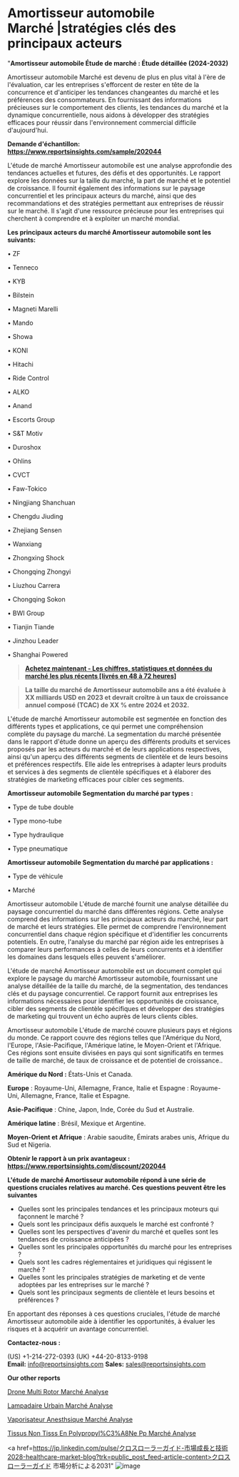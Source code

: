 # Amortisseur automobile Marché |stratégies clés des principaux acteurs

"<strong>Amortisseur automobile Étude de marché : Étude détaillée (2024-2032)</strong>

Amortisseur automobile Marché est devenu de plus en plus vital à l'ère de l'évaluation, car les entreprises s'efforcent de rester en tête de la concurrence et d'anticiper les tendances changeantes du marché et les préférences des consommateurs. En fournissant des informations précieuses sur le comportement des clients, les tendances du marché et la dynamique concurrentielle, nous aidons à développer des stratégies efficaces pour réussir dans l'environnement commercial difficile d'aujourd'hui.

<strong>Demande d'échantillon: <a href=https://www.reportsinsights.com/sample/202044>https://www.reportsinsights.com/sample/202044</a></strong>

L'étude de marché Amortisseur automobile est une analyse approfondie des tendances actuelles et futures, des défis et des opportunités. Le rapport explore les données sur la taille du marché, la part de marché et le potentiel de croissance. Il fournit également des informations sur le paysage concurrentiel et les principaux acteurs du marché, ainsi que des recommandations et des stratégies permettant aux entreprises de réussir sur le marché. Il s'agit d'une ressource précieuse pour les entreprises qui cherchent à comprendre et à exploiter un marché mondial.

<strong>Les principaux acteurs du marché Amortisseur automobile sont les suivants:</strong>

• ZF

• Tenneco

• KYB

• Bilstein

• Magneti Marelli

• Mando

• Showa

• KONI

• Hitachi

• Ride Control

• ALKO

• Anand

• Escorts Group

• S&T Motiv

• Duroshox

• Ohlins

• CVCT

• Faw-Tokico

• Ningjiang Shanchuan

• Chengdu Jiuding

• Zhejiang Sensen

• Wanxiang

• Zhongxing Shock

• Chongqing Zhongyi

• Liuzhou Carrera

• Chongqing Sokon

• BWI Group

• Tianjin Tiande

• Jinzhou Leader

• Shanghai Powered
<blockquote><a href=https://www.reportsinsights.com/buynow/202044><span style=text-decoration: underline;><strong>Achetez maintenant - Les chiffres, statistiques et données du marché les plus récents [livrés en 48 à 72 heures]</strong></span></a></blockquote>
<blockquote><span style=text-decoration: underline;><strong>La taille du marché de Amortisseur automobile ans a été évaluée à XX milliards USD en 2023 et devrait croître à un taux de croissance annuel composé (TCAC) de XX % entre 2024 et 2032.</strong></span></blockquote>
L'étude de marché Amortisseur automobile est segmentée en fonction des différents types et applications, ce qui permet une compréhension complète du paysage du marché. La segmentation du marché présentée dans le rapport d'étude donne un aperçu des différents produits et services proposés par les acteurs du marché et de leurs applications respectives, ainsi qu'un aperçu des différents segments de clientèle et de leurs besoins et préférences respectifs. Elle aide les entreprises à adapter leurs produits et services à des segments de clientèle spécifiques et à élaborer des stratégies de marketing efficaces pour cibler ces segments.

<strong>Amortisseur automobile Segmentation du marché par types :</strong>

• Type de tube double

• Type mono-tube

• Type hydraulique

• Type pneumatique

<strong>Amortisseur automobile Segmentation du marché par applications :</strong>

• Type de véhicule

• Marché

Amortisseur automobile L'étude de marché fournit une analyse détaillée du paysage concurrentiel du marché dans différentes régions. Cette analyse comprend des informations sur les principaux acteurs du marché, leur part de marché et leurs stratégies. Elle permet de comprendre l'environnement concurrentiel dans chaque région spécifique et d'identifier les concurrents potentiels. En outre, l'analyse du marché par région aide les entreprises à comparer leurs performances à celles de leurs concurrents et à identifier les domaines dans lesquels elles peuvent s'améliorer.

L'étude de marché Amortisseur automobile est un document complet qui explore le paysage du marché Amortisseur automobile, fournissant une analyse détaillée de la taille du marché, de la segmentation, des tendances clés et du paysage concurrentiel. Ce rapport fournit aux entreprises les informations nécessaires pour identifier les opportunités de croissance, cibler des segments de clientèle spécifiques et développer des stratégies de marketing qui trouvent un écho auprès de leurs clients cibles.

Amortisseur automobile L'étude de marché couvre plusieurs pays et régions du monde. Ce rapport couvre des régions telles que l'Amérique du Nord, l'Europe, l'Asie-Pacifique, l'Amérique latine, le Moyen-Orient et l'Afrique. Ces régions sont ensuite divisées en pays qui sont significatifs en termes de taille de marché, de taux de croissance et de potentiel de croissance..

<strong>Amérique du Nord :</strong> États-Unis et Canada.

<strong>Europe</strong> : Royaume-Uni, Allemagne, France, Italie et Espagne : Royaume-Uni, Allemagne, France, Italie et Espagne.

<strong>Asie-Pacifique</strong> : Chine, Japon, Inde, Corée du Sud et Australie.

<strong>Amérique latine</strong> : Brésil, Mexique et Argentine.

<strong>Moyen-Orient et Afrique</strong> : Arabie saoudite, Émirats arabes unis, Afrique du Sud et Nigeria.

<strong>Obtenir le rapport à un prix avantageux : <a href=https://www.reportsinsights.com/discount/202044>https://www.reportsinsights.com/discount/202044</a></strong>

<strong>L'étude de marché Amortisseur automobile répond à une série de questions cruciales relatives au marché. Ces questions peuvent être les suivantes</strong>
<ul>
  <li>Quelles sont les principales tendances et les principaux moteurs qui façonnent le marché ?</li>
  <li>Quels sont les principaux défis auxquels le marché est confronté ?</li>
  <li>Quelles sont les perspectives d'avenir du marché et quelles sont les tendances de croissance anticipées ?</li>
  <li>Quelles sont les principales opportunités du marché pour les entreprises ?</li>
  <li>Quels sont les cadres réglementaires et juridiques qui régissent le marché ?</li>
  <li>Quelles sont les principales stratégies de marketing et de vente adoptées par les entreprises sur le marché ?</li>
  <li>Quels sont les principaux segments de clientèle et leurs besoins et préférences ?</li>
</ul>
En apportant des réponses à ces questions cruciales, l'étude de marché Amortisseur automobile aide à identifier les opportunités, à évaluer les risques et à acquérir un avantage concurrentiel.

<strong>Contactez-nous :</strong>

(US) +1-214-272-0393
(UK) +44-20-8133-9198
<strong>Email:</strong> <a>info@reportsinsights.com</a>
<strong>Sales:</strong> <a>sales@reportsinsights.com</a>

<strong>Our other reports</strong>

<a href=https://www.linkedin.com/pulse/drone-multi-rotor-march%25C3%25A9-rapport-2023-nouvelles-donn%25C3%25A9es>Drone Multi Rotor Marché Analyse</a>

<a href=https://www.linkedin.com/pulse/lampadaire-urbain-march%C3%A9-analyse-des-parts-et-mhnsf/>Lampadaire Urbain Marché Analyse</a>

<a href=https://www.linkedin.com/pulse/vaporisateur-anesth%C3%A9sique-march%C3%A9-analyse-ujxqf/>Vaporisateur Anesthsique Marché Analyse</a>

<a href=https://www.linkedin.com/pulse/tissus-non-tiss%C3%A9s-en-polypropyl%C3%A8ne-pp-march%C3%A9-rgcqf/>Tissus Non Tisss En Polypropyl%C3%A8Ne Pp Marché Analyse</a>

<a href=https://jp.linkedin.com/pulse/クロスローラーガイド-市場成長と技術2028-healthcare-market-blog?trk=public_post_feed-article-content>クロスローラーガイド 市場分析による2031</a>"
![image](https://github.com/daminid12/RImarketTech/assets/158430485/5c7222b8-6ba1-4c62-9cae-155376325366)
